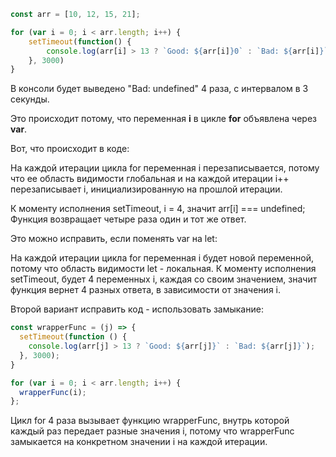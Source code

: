 ```javascript
const arr = [10, 12, 15, 21];

for (var i = 0; i < arr.length; i++) {
	setTimeout(function() {
		console.log(arr[i] > 13 ? `Good: ${arr[i]}0` : `Bad: ${arr[i]}`)
	}, 3000)
}
```

В консоли будет выведено "Bad: undefined" 4 раза, с интервалом в 3 секунды.

Это происходит потому, что переменная **i** в цикле **for** объявлена через **var**.

Вот, что происходит в коде:

На каждой итерации цикла for переменная i перезаписывается, потому что ее область видимости глобальная и на каждой итерации 
i++ перезаписывает i, инициализированную на прошлой итерации.

К моменту исполнения setTimeout, i = 4, значит arr[i] === undefined;
Функция возвращает четыре раза один и тот же ответ.

Это можно исправить, если поменять var на let:

На каждой итерации цикла for переменная i будет новой переменной, потому что область видимости let - локальная.
К моменту исполнения setTimeout, будет 4 переменных i, каждая со своим значением, значит функция вернет 4 разных ответа,
в зависимости от значения i.

Второй вариант исправить код - использовать замыкание:

```javascript
const wrapperFunc = (j) => {
  setTimeout(function () {
    console.log(arr[j] > 13 ? `Good: ${arr[j]}` : `Bad: ${arr[j]}`);
  }, 3000);
}

for (var i = 0; i < arr.length; i++) {
  wrapperFunc(i);  
};
```
Цикл for 4 раза вызывает функцию wrapperFunc, внутрь которой каждый раз передает разные значения i, 
потому что wrapperFunc замыкается на конкретном значении i на каждой итерации.

